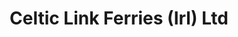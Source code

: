 ---
title: "Celtic Link Ferries (Irl) Ltd"
address: "Unit 3 Riverside Business Centre Tinahely Co. Wicklow"
tel: "(0402)38084"
county: "Wicklow"
category: "Internal Ferry Services"
type: "Content"
lat: "52.79913603"
lng: "-6.464136756"
---